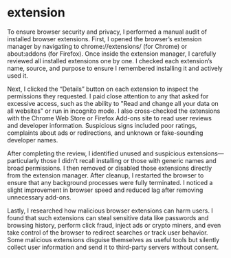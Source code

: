 # extension
To ensure browser security and privacy, I performed a manual audit of installed browser extensions. First, I opened the browser’s extension manager by navigating to chrome://extensions/ (for Chrome) or about:addons (for Firefox). Once inside the extension manager, I carefully reviewed all installed extensions one by one. I checked each extension’s name, source, and purpose to ensure I remembered installing it and actively used it.

Next, I clicked the “Details” button on each extension to inspect the permissions they requested. I paid close attention to any that asked for excessive access, such as the ability to "Read and change all your data on all websites" or run in incognito mode. I also cross-checked the extensions with the Chrome Web Store or Firefox Add-ons site to read user reviews and developer information. Suspicious signs included poor ratings, complaints about ads or redirections, and unknown or fake-sounding developer names.

After completing the review, I identified unused and suspicious extensions—particularly those I didn’t recall installing or those with generic names and broad permissions. I then removed or disabled those extensions directly from the extension manager. After cleanup, I restarted the browser to ensure that any background processes were fully terminated. I noticed a slight improvement in browser speed and reduced lag after removing unnecessary add-ons.

Lastly, I researched how malicious browser extensions can harm users. I found that such extensions can steal sensitive data like passwords and browsing history, perform click fraud, inject ads or crypto miners, and even take control of the browser to redirect searches or track user behavior. Some malicious extensions disguise themselves as useful tools but silently collect user information and send it to third-party servers without consent.
